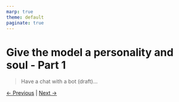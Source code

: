 ```yaml
---
marp: true
theme: default
paginate: true
---
```


# Give the model a personality and soul - Part 1

> Have a chat with a bot (draft)...

[← Previous](../../../000-small-models-are-dumb/002-temperature.md) | [Next →](../1-memory/001-memory.md)
